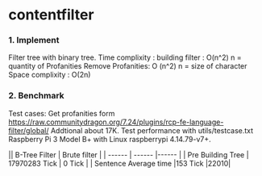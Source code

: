 # contentfilter
### 1. Implement
Filter tree with binary tree.
Time complixity :
building filter : O(n^2) n = quantity of Profanities
Remove Profanities: O (n^2) n = size of character
Space complixity :
O(2n) 
### 2. Benchmark
Test cases:
Get profanities form https://raw.communitydragon.org/7.24/plugins/rcp-fe-language-filter/global/
Addtional about 17K.
Test performance with utils/testcase.txt  
Raspberry Pi 3 Model B+ with Linux raspberrypi 4.14.79-v7+.

|\| B-Tree Filter | Brute filter |
| ------ | ------ |------ |
| Pre Building Tree | 17970283 Tick  | 0 Tick |
| Sentence Average time |153 Tick |22010|

